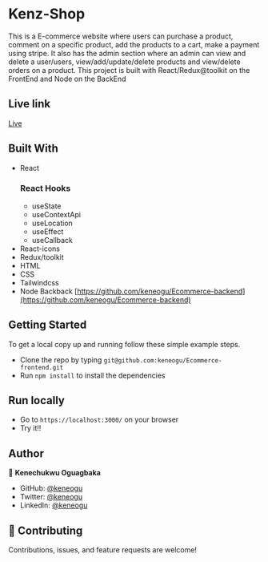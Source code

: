 # Kenz-Shop

This is a E-commerce website where users can purchase a product, comment on a specific product, add the products to a cart, make a payment using stripe. It also has the admin section where an admin can view and delete a user/users, view/add/update/delete products and view/delete orders on a product. This project is built with React/Redux@toolkit on the FrontEnd and Node on the BackEnd


## Live link
[Live](https://kenz-shop.netlify.app/)

## Built With

- React
	### React Hooks
	- useState
	- useContextApi
	- useLocation
	- useEffect
	- useCallback
- React-icons
- Redux/toolkit
- HTML
- CSS
- Tailwindcss
- Node Backback [https://github.com/keneogu/Ecommerce-backend](https://github.com/keneogu/Ecommerce-backend)

## Getting Started

To get a local copy up and running follow these simple example steps.

- Clone the repo by typing `git@github.com:keneogu/Ecommerce-frontend.git`
- Run `npm install` to install the dependencies

## Run locally

- Go to `https://localhost:3000/` on your browser
- Try it!!


## Author

👤 **Kenechukwu Oguagbaka**

- GitHub: [@keneogu](https://github.com/keneogu)
- Twitter: [@keneogu](https://twitter.com/keneogu)
- LinkedIn: [@keneogu](https://www.linkedin.com/in/kene-ogu/)

## 🤝 Contributing

Contributions, issues, and feature requests are welcome!

